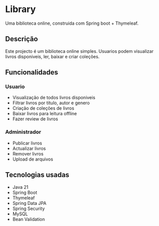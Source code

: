 # Library

Uma biblioteca online, construida com Spring boot + Thymeleaf.

## Descrição

Este projecto é um biblioteca online simples. Usuarios podem visualizar livros disponiveis, ler, baixar e criar coleções.

## Funcionalidades

### Usuario

- Visualização de todos livros disponiveis
- Filtrar livros por titulo, autor e genero
- Criação de coleções de livros
- Baixar livros para leitura offline
- Fazer review de livros

### Administrador

- Publicar livros
- Actualizar livros
- Remover livros
- Upload de arquivos

## Tecnologias usadas

- Java 21
- Spring Boot
- Thymeleaf
- Spring Data JPA
- Spring Security
- MySQL
- Bean Validation
